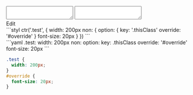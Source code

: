 <div data-size="225" class="code-cont" data-example="override">
    <div class="code">
        <div class="code-wrap">
            <textarea id="stylus"></textarea>
            <textarea id="css"></textarea>
            <div class="edit-code">
                <span>Edit</span>
            </div>
        </div>
    </div>
</div>

<div data-size="225" data-examples="stylus"></div>
```styl
ctr('.test', {
  width: 200px
  non: {
    option: {
      key: '.thisClass'
      override: '#override'
    }
    font-size: 20px
  }
})
```

<div data-size="225" data-examples="yaml"></div>
```yaml
.test:
  width: 200px
  non:
    option:
      key: .thisClass
      override: '#override'
    font-size: 20px
```

```css
.test {
  width: 200px;
}
#override {
  font-size: 20px;
}
```
<div class="cf"></div>

